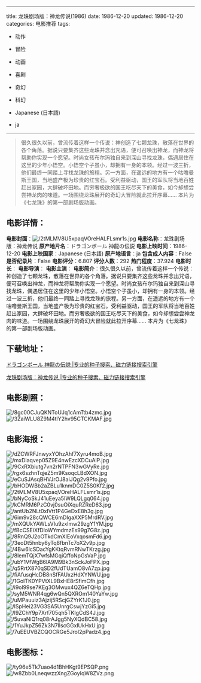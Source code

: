 
---
title: 龙珠剧场版：神龙传说(1986)
date: 1986-12-20
updated: 1986-12-20
categories: 电影推荐
tags:
- 动作
- 冒险
- 动画
- 喜剧
- 奇幻
- 科幻

- Japanese (日本語)
- ja
---


> 很久很久以前，曾流传着这样一个传说：神创造了七颗龙珠，散落在世界的各个角落。据说只要集齐这些龙珠并念出咒语，便可召唤出神龙，而神龙将帮助你实现一个愿望。时尚女孩布尔玛独自来到深山寻找龙珠，偶遇居住在这里的少年小悟空。小悟空个子虽小，却拥有一身的本领。经过一波三折，他们最终一同踏上寻找龙珠的旅程。另一方面，在遥远的地方有一个咕噜曼斯王国，当地盛产极为珍贵的红宝石。受利益驱动，国王的军队将当地百姓赶出家园，大肆破坏田地。而穷奢极欲的国王吃尽天下的美食，如今却想尝尝神龙肉的味道。一场围绕龙珠展开的奇幻大冒险就此拉开序幕……  本片为《七龙珠》的第一部剧场版动画。

## **电影详情**：

**电影封面**：<img src="https://image.tmdb.org/t/p/w200/2tMLMV8U5xpaqVOreHALFLsmr1s.jpg" alt="/2tMLMV8U5xpaqVOreHALFLsmr1s.jpg" title="/2tMLMV8U5xpaqVOreHALFLsmr1s.jpg">
**电影名称**：龙珠剧场版：神龙传说
**原产地片名**：ドラゴンボール 神龍の伝説
**电影上映时间**：1986-12-20
**电影上映国家**：Japanese (日本語)
**原产地语言**：ja
**包含成人内容**：False
**是否纪录片**：False
**电影评分**：6.807
**评分人数**：292
**热门程度**：37.924
**电影时长**：
**电影导演**：
**电影主演**：
**电影简介**：很久很久以前，曾流传着这样一个传说：神创造了七颗龙珠，散落在世界的各个角落。据说只要集齐这些龙珠并念出咒语，便可召唤出神龙，而神龙将帮助你实现一个愿望。时尚女孩布尔玛独自来到深山寻找龙珠，偶遇居住在这里的少年小悟空。小悟空个子虽小，却拥有一身的本领。经过一波三折，他们最终一同踏上寻找龙珠的旅程。另一方面，在遥远的地方有一个咕噜曼斯王国，当地盛产极为珍贵的红宝石。受利益驱动，国王的军队将当地百姓赶出家园，大肆破坏田地。而穷奢极欲的国王吃尽天下的美食，如今却想尝尝神龙肉的味道。一场围绕龙珠展开的奇幻大冒险就此拉开序幕……  本片为《七龙珠》的第一部剧场版动画。

## **下载地址**：
[ドラゴンボール 神龍の伝説 |专业的种子搜索、磁力链接搜索引擎](https://movie.amd794.com:2083/?search=%E3%83%89%E3%83%A9%E3%82%B4%E3%83%B3%E3%83%9C%E3%83%BC%E3%83%AB%20%E7%A5%9E%E9%BE%8D%E3%81%AE%E4%BC%9D%E8%AA%AC&ordering=&mode=match_phrase&page_size=10&page=1)

[龙珠剧场版：神龙传说 |专业的种子搜索、磁力链接搜索引擎](https://movie.amd794.com:2083/?search=%E9%BE%99%E7%8F%A0%E5%89%A7%E5%9C%BA%E7%89%88%EF%BC%9A%E7%A5%9E%E9%BE%99%E4%BC%A0%E8%AF%B4&ordering=&mode=match_phrase&page_size=10&page=1)
 

## **电影剧照**：
<img src="https://image.tmdb.org/t/p/original/8gc00CJuQKNToUJq1cAmTtb4zmc.jpg" alt="/8gc00CJuQKNToUJq1cAmTtb4zmc.jpg" title="/8gc00CJuQKNToUJq1cAmTtb4zmc.jpg"><img src="https://image.tmdb.org/t/p/original/3ZaiWLU8Z9M4tlY2hv95CTCKMAF.jpg" alt="/3ZaiWLU8Z9M4tlY2hv95CTCKMAF.jpg" title="/3ZaiWLU8Z9M4tlY2hv95CTCKMAF.jpg">

## **电影海报**：
<img src="https://image.tmdb.org/t/p/original/dZCWRFJnwyxYOhzAhf7Xyru4moB.jpg" alt="/dZCWRFJnwyxYOhzAhf7Xyru4moB.jpg" title="/dZCWRFJnwyxYOhzAhf7Xyru4moB.jpg"><img src="https://image.tmdb.org/t/p/original/mxDiaqvep05Z9E4nwEzcXDCuAlP.jpg" alt="/mxDiaqvep05Z9E4nwEzcXDCuAlP.jpg" title="/mxDiaqvep05Z9E4nwEzcXDCuAlP.jpg"><img src="https://image.tmdb.org/t/p/original/9CxRXbiutg7vn2rNTPFN3wGVyRe.jpg" alt="/9CxRXbiutg7vn2rNTPFN3wGVyRe.jpg" title="/9CxRXbiutg7vn2rNTPFN3wGVyRe.jpg"><img src="https://image.tmdb.org/t/p/original/rgx6szhnTqjeZ5m9KsoqcLBdXON.jpg" alt="/rgx6szhnTqjeZ5m9KsoqcLBdXON.jpg" title="/rgx6szhnTqjeZ5m9KsoqcLBdXON.jpg"><img src="https://image.tmdb.org/t/p/original/eCuSJAsqBHVJrOJ8aiJQg2v9Pfo.jpg" alt="/eCuSJAsqBHVJrOJ8aiJQg2v9Pfo.jpg" title="/eCuSJAsqBHVJrOJ8aiJQg2v9Pfo.jpg"><img src="https://image.tmdb.org/t/p/original/bHODWBb2aZBLu1knmDC0Z5S0Kf2.jpg" alt="/bHODWBb2aZBLu1knmDC0Z5S0Kf2.jpg" title="/bHODWBb2aZBLu1knmDC0Z5S0Kf2.jpg"><img src="https://image.tmdb.org/t/p/original/2tMLMV8U5xpaqVOreHALFLsmr1s.jpg" alt="/2tMLMV8U5xpaqVOreHALFLsmr1s.jpg" title="/2tMLMV8U5xpaqVOreHALFLsmr1s.jpg"><img src="https://image.tmdb.org/t/p/original/bNyCoSkJ41uEeya5IW9LQLgq064.jpg" alt="/bNyCoSkJ41uEeya5IW9LQLgq064.jpg" title="/bNyCoSkJ41uEeya5IW9LQLgq064.jpg"><img src="https://image.tmdb.org/t/p/original/kCMRM6PzC0vj0suOiXquRZReD63.jpg" alt="/kCMRM6PzC0vj0suOiXquRZReD63.jpg" title="/kCMRM6PzC0vj0suOiXquRZReD63.jpg"><img src="https://image.tmdb.org/t/p/original/antUb2NLt0xIVtt1P4GeDxE8h3g.jpg" alt="/antUb2NLt0xIVtt1P4GeDxE8h3g.jpg" title="/antUb2NLt0xIVtt1P4GeDxE8h3g.jpg"><img src="https://image.tmdb.org/t/p/original/6im9v28cQWCE6mDIgaXXP5MrdRV.jpg" alt="/6im9v28cQWCE6mDIgaXXP5MrdRV.jpg" title="/6im9v28cQWCE6mDIgaXXP5MrdRV.jpg"><img src="https://image.tmdb.org/t/p/original/mXQUkYAWLsVIu9zxlmw29zgY1YM.jpg" alt="/mXQUkYAWLsVIu9zxlmw29zgY1YM.jpg" title="/mXQUkYAWLsVIu9zxlmw29zgY1YM.jpg"><img src="https://image.tmdb.org/t/p/original/fBcCSEiXfDIoWYmdmzEs99g7G8z.jpg" alt="/fBcCSEiXfDIoWYmdmzEs99g7G8z.jpg" title="/fBcCSEiXfDIoWYmdmzEs99g7G8z.jpg"><img src="https://image.tmdb.org/t/p/original/8RnQ9J2oOTkdCmXIEoVxqosmFd6.jpg" alt="/8RnQ9J2oOTkdCmXIEoVxqosmFd6.jpg" title="/8RnQ9J2oOTkdCmXIEoVxqosmFd6.jpg"><img src="https://image.tmdb.org/t/p/original/3eoDt5hnby6yTq8fbnTc7oX2v9p.jpg" alt="/3eoDt5hnby6yTq8fbnTc7oX2v9p.jpg" title="/3eoDt5hnby6yTq8fbnTc7oX2v9p.jpg"><img src="https://image.tmdb.org/t/p/original/4Bw6lcSDacYgKKtqRvmRNwTKrzg.jpg" alt="/4Bw6lcSDacYgKKtqRvmRNwTKrzg.jpg" title="/4Bw6lcSDacYgKKtqRvmRNwTKrzg.jpg"><img src="https://image.tmdb.org/t/p/original/8lemTQjX7wfsMGqiQffoNpGsVaP.jpg" alt="/8lemTQjX7wfsMGqiQffoNpGsVaP.jpg" title="/8lemTQjX7wfsMGqiQffoNpGsVaP.jpg"><img src="https://image.tmdb.org/t/p/original/ubY1VfWgB6lA9M9Bk3nSckJoFPX.jpg" alt="/ubY1VfWgB6lA9M9Bk3nSckJoFPX.jpg" title="/ubY1VfWgB6lA9M9Bk3nSckJoFPX.jpg"><img src="https://image.tmdb.org/t/p/original/q5RrtX870qSD2fUdTUamO8vA7zp.jpg" alt="/q5RrtX870qSD2fUdTUamO8vA7zp.jpg" title="/q5RrtX870qSD2fUdTUamO8vA7zp.jpg"><img src="https://image.tmdb.org/t/p/original/fiAfusqHcDB8nSfFAUxzHdXYNWU.jpg" alt="/fiAfusqHcDB8nSfFAUxzHdXYNWU.jpg" title="/fiAfusqHcDB8nSfFAUxzHdXYNWU.jpg"><img src="https://image.tmdb.org/t/p/original/1GoITK0YPVtXL9BxHE8rSfimCfh.jpg" alt="/1GoITK0YPVtXL9BxHE8rSfimCfh.jpg" title="/1GoITK0YPVtXL9BxHE8rSfimCfh.jpg"><img src="https://image.tmdb.org/t/p/original/i9ol99se7KEg3OMwux4QZ6eTQHp.jpg" alt="/i9ol99se7KEg3OMwux4QZ6eTQHp.jpg" title="/i9ol99se7KEg3OMwux4QZ6eTQHp.jpg"><img src="https://image.tmdb.org/t/p/original/syM5WNR4qg6wQn5QXROm140YaYw.jpg" alt="/syM5WNR4qg6wQn5QXROm140YaYw.jpg" title="/syM5WNR4qg6wQn5QXROm140YaYw.jpg"><img src="https://image.tmdb.org/t/p/original/uMPauuiz3Ajzij5RScjGZYrK1J0.jpg" alt="/uMPauuiz3Ajzij5RScjGZYrK1J0.jpg" title="/uMPauuiz3Ajzij5RScjGZYrK1J0.jpg"><img src="https://image.tmdb.org/t/p/original/lSpHei23VG3SA5UnrgCswjYzGi5.jpg" alt="/lSpHei23VG3SA5UnrgCswjYzGi5.jpg" title="/lSpHei23VG3SA5UnrgCswjYzGi5.jpg"><img src="https://image.tmdb.org/t/p/original/l9ZChY9p7Xrf705qh5TKlgCdS4J.jpg" alt="/l9ZChY9p7Xrf705qh5TKlgCdS4J.jpg" title="/l9ZChY9p7Xrf705qh5TKlgCdS4J.jpg"><img src="https://image.tmdb.org/t/p/original/5uvaNiQ1rq08rAJgg5NyXQdBC58.jpg" alt="/5uvaNiQ1rq08rAJgg5NyXQdBC58.jpg" title="/5uvaNiQ1rq08rAJgg5NyXQdBC58.jpg"><img src="https://image.tmdb.org/t/p/original/1YuJkpZ56Zk3N7IlscGGxlUkHxU.jpg" alt="/1YuJkpZ56Zk3N7IlscGGxlUkHxU.jpg" title="/1YuJkpZ56Zk3N7IlscGGxlUkHxU.jpg"><img src="https://image.tmdb.org/t/p/original/7uEEUVBZCQOCRGe5JroI2pPadz4.jpg" alt="/7uEEUVBZCQOCRGe5JroI2pPadz4.jpg" title="/7uEEUVBZCQOCRGe5JroI2pPadz4.jpg">

## **电影图标**：
<img src="https://image.tmdb.org/t/p/original/ty96e5Tk7uao4d1BhHKgt9EPSQP.png" alt="/ty96e5Tk7uao4d1BhHKgt9EPSQP.png" title="/ty96e5Tk7uao4d1BhHKgt9EPSQP.png"><img src="https://image.tmdb.org/t/p/original/w8Zbb0LneqwzzXngZGoyIqW8ZVz.png" alt="/w8Zbb0LneqwzzXngZGoyIqW8ZVz.png" title="/w8Zbb0LneqwzzXngZGoyIqW8ZVz.png">
